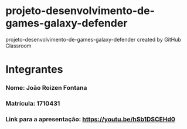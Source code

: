 # projeto-desenvolvimento-de-games-galaxy-defender
projeto-desenvolvimento-de-games-galaxy-defender created by GitHub Classroom

# Integrantes

### Nome: João Roizen Fontana
### Matrícula: 1710431

### Link para a apresentação: https://youtu.be/hSb1DSCEHd0
